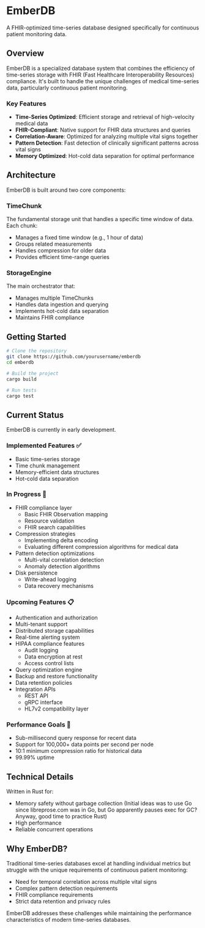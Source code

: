 # EmberDB

A FHIR-optimized time-series database designed specifically for continuous patient monitoring data.

## Overview

EmberDB is a specialized database system that combines the efficiency of time-series storage with FHIR (Fast Healthcare Interoperability Resources) compliance. It's built to handle the unique challenges of medical time-series data, particularly continuous patient monitoring.

### Key Features

- **Time-Series Optimized**: Efficient storage and retrieval of high-velocity medical data
- **FHIR-Compliant**: Native support for FHIR data structures and queries
- **Correlation-Aware**: Optimized for analyzing multiple vital signs together
- **Pattern Detection**: Fast detection of clinically significant patterns across vital signs
- **Memory Optimized**: Hot-cold data separation for optimal performance

## Architecture

EmberDB is built around two core components:

### TimeChunk
The fundamental storage unit that handles a specific time window of data. Each chunk:
- Manages a fixed time window (e.g., 1 hour of data)
- Groups related measurements
- Handles compression for older data
- Provides efficient time-range queries

### StorageEngine
The main orchestrator that:
- Manages multiple TimeChunks
- Handles data ingestion and querying
- Implements hot-cold data separation
- Maintains FHIR compliance

## Getting Started

```bash
# Clone the repository
git clone https://github.com/yourusername/emberdb
cd emberdb

# Build the project
cargo build

# Run tests
cargo test
```

## Current Status

EmberDB is currently in early development. 

### Implemented Features ✅
- Basic time-series storage
- Time chunk management
- Memory-efficient data structures
- Hot-cold data separation

### In Progress 🚧
- FHIR compliance layer
  - Basic FHIR Observation mapping
  - Resource validation
  - FHIR search capabilities
- Compression strategies
  - Implementing delta encoding
  - Evaluating different compression algorithms for medical data
- Pattern detection optimizations
  - Multi-vital correlation detection
  - Anomaly detection algorithms
- Disk persistence
  - Write-ahead logging
  - Data recovery mechanisms

### Upcoming Features 📋
- Authentication and authorization
- Multi-tenant support
- Distributed storage capabilities
- Real-time alerting system
- HIPAA compliance features
  - Audit logging
  - Data encryption at rest
  - Access control lists
- Query optimization engine
- Backup and restore functionality
- Data retention policies
- Integration APIs
  - REST API
  - gRPC interface
  - HL7v2 compatibility layer

### Performance Goals 🎯
- Sub-millisecond query response for recent data
- Support for 100,000+ data points per second per node
- 10:1 minimum compression ratio for historical data
- 99.99% uptime

## Technical Details

Written in Rust for:
- Memory safety without garbage collection (Initial ideas was to use Go since libreprose.com was in Go, but Go apparently pauses exec for GC? Anyway, good time to practice Rust)
- High performance
- Reliable concurrent operations

## Why EmberDB?

Traditional time-series databases excel at handling individual metrics but struggle with the unique requirements of continuous patient monitoring:

- Need for temporal correlation across multiple vital signs
- Complex pattern detection requirements
- FHIR compliance requirements
- Strict data retention and privacy rules

EmberDB addresses these challenges while maintaining the performance characteristics of modern time-series databases.
